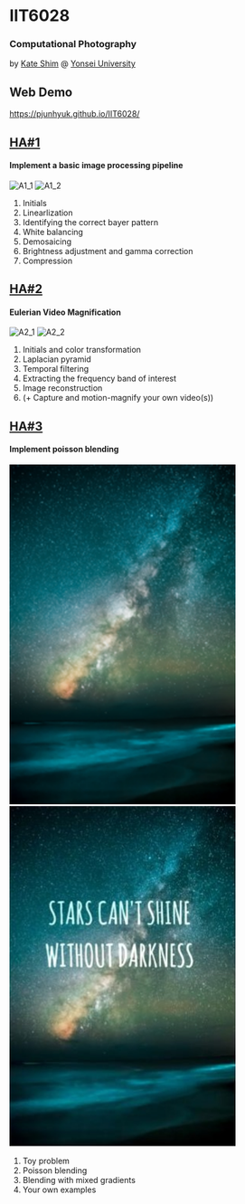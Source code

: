 # IIT6028

### Computational Photography

by [Kate Shim](http://sit.yonsei.ac.kr/faculty/name_search.do?mode=view&userId=p8fJaumat7CBJY7SRKITeQ%3D%3D)
@ [Yonsei University](http://www.yonsei.ac.kr/sc/index.jsp)

## Web Demo

https://pjunhyuk.github.io/IIT6028/

## [HA#1](https://pjunhyuk.github.io/IIT6028/A1/web/)
#### Implement a basic image processing pipeline

<img src="./src/A1/A1_1.png" alt="A1_1" width="400" />
<img src="./src/A1/A1_2.png" alt="A1_2" width="400" />

1. Initials
2. Linearlization
3. Identifying the correct bayer pattern
4. White balancing
5. Demosaicing
6. Brightness adjustment and gamma correction
7. Compression

## [HA#2](https://pjunhyuk.github.io/IIT6028/A2/web/)
#### Eulerian Video Magnification

<img src="./src/A2/A2_1.gif" alt="A2_1" width="400" />
<img src="./src/A2/A2_2.gif" alt="A2_2" width="400" />

1. Initials and color transformation
2. Laplacian pyramid
3. Temporal filtering
4. Extracting the frequency band of interest
5. Image reconstruction
6. (+ Capture and motion-magnify your own video(s))

## [HA#3](https://pjunhyuk.github.io/IIT6028/A3/web/)
#### Implement poisson blending

<img src="./src/A3/A3_1.png" alt="A3_1" width="400" />
<img src="./src/A3/A3_2.jpg" alt="A3_2" width="400" />

1. Toy problem
2. Poisson blending
3. Blending with mixed gradients
4. Your own examples
